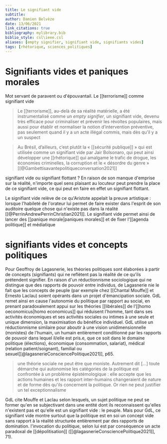 ```yaml
---
title: Le signifiant vide
subtitle:
author: Damien Belvèze
date: 13/06/2021
link_citations: true
bibliography: mylibrary.bib
biblio_style: csl\ieee.csl
aliases: [empty signifier, signifiant vide, signifiants vides]
tags: [rhétorique, sciences_politiques]
---
```


# Signifiants vides et paniques morales

Mot servant de paravent ou d'épouvantail. 
Le [[terrorisme]] comme signifiant vide

>Le [[terrorisme]], au-delà de sa réalité matérielle, a été instrumentalisé comme un _empty signifier_, un signifiant vide, devenu très efficace pour criminaliser et prévenir les révoltes populaires, mais aussi pour établir et normaliser la notion d’intervention préventive, pas seulement quand il y a un acte illégal commis, mais dès qu’il y a un suspect 

> Au Brésil, d’ailleurs, c’est plutôt la « [[sécurité publique]] » qui est utilisée comme un signifiant vide par Jair Bolsonaro, qui peut ainsi développer une [[rhétorique]] qui amalgame le trafic de drogue, les économies criminelles, la corruption et le « désordre du genre »
[[@Gambettisavantepolitiqueconversation2021]]

signifiant vide ou signifiant flottant ? En raison de son manque d'emprise sur la réalité, n'importe quel sens plaisant au locuteur peut prendre la place de ce signifiant vide, ce qui peut en faire en effet un signifiant flottant. 

Le signifiant vide relève de ce qu'Aristote appelait la preuve artistique : lorsque l'habileté de l'orateur lui permet de faire exister dans l'esprit de son auditoire quelque chose qui n'existe pas dans la réalité [[@PerrinAndrewPerrinChristian2021]]. 
Le signifiant vide permet ainsi de lancer des [[panique morale|paniques morales]] et de fixer l'[[agenda politique]] et médiatique

# signifiants vides et concepts politiques

Pour Geoffroy de Lagasnerie, les théories politiques sont élaborées à partir de concepts (signifiants) qui ne reflètent pas la réalité de ce qu'ils prétendent signifier. En raison d'un réductionnisme sociologique qui ne distingue que des rapports de pouvoir entre individus, de Lagasnerie nie le fait que les concepts de peuple (par exemple chez [[Chantal Mouffe]] et Ernesto Laclau) soient opérants dans un projet d'émancipation sociale. GdL remet ainsi en cause l'autonomie du politique par rapport au social, en prenant paradoxalement appui sur les théories [[libérales]] de l'[[homo oeconomicus|homo economicus]] qui réduisent l'homme, tant dans ses activités économiques et ses activités sociales ou intimes à une seule et unique dimension, la maximisation du bénéfice individuel. 
GdL utilise un réductionnisme similaire pour aboutir à une vision unidimensionnelle (monistes) de l'humain, un humain entièrement conditionné par les rapports de pouvoir dans lequel il/elle est pris.e, que ce soit dans le domaine politique (élections), économique (consommation, salariat), médical (relation patient/soignant), familial ou sexuel[[@lagasnerieConsciencePolitique2021]], p65.

> une théorie sociale ne peut être que moniste. Autrement dit [...] toute démarche qui autonomise les catégories de la politique est confrontée à un problème épistémologique : elle accepte que les actions humaines et les rapport inter-humains changeraient de nature et de forme dès qu'ils concernent la politique. Or rien ne peut justifier un tel exceptionnalisme

GdL cite Mouffe et Laclau selon lesquels, un sujet politique ne peut se former qu'en se subjectivant dans une entité dont ils reconnaissent qu'elles n'existent pas et qu'elle est un signifiant vide : le peuple. Mais pour GdL, ce signifiant vide montre surtout que la politique est en soi un concept vide sans rapport à la réalité structurée entièrement par des rapports de domination. l'invocation du politique, selon lui est par conséquence un acte paradoxal de [[dépolitisation]] ([[@lagasnerieConsciencePolitique2021]], 71).


